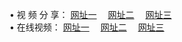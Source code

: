 &#8226; 视 频 分 享：
<a href="http://fy.fr.to/tv/" target="_blank">网址一</a>
　<a href="http://66.vizvaz.com/tv/" target="_blank">网址二</a>
　<a href="http://h2.dhm.ro:81/tv/" target="_blank">网址三</a>
　<br />
&#8226; 在线视频：
<a href="http://app63.ga/" target="_blank">网址一</a>
　<a href="http://w3.001www.com/" target="_blank">网址二</a>
　<a href="http://66.vizvaz.com/" target="_blank">网址三</a><br />
